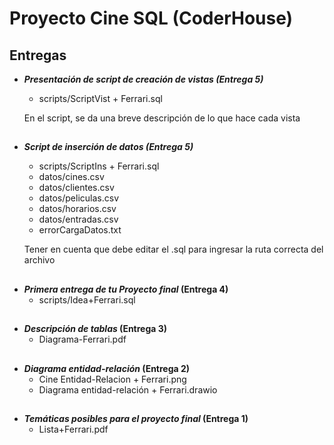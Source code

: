 # Proyecto Cine SQL (CoderHouse)
## **Entregas**

 - ***Presentación de script de creación de vistas (Entrega 5)***
	- scripts/ScriptVist + Ferrari.sql
	
	En el script, se da una breve descripción de lo que hace cada vista
##
 - ***Script de inserción de datos (Entrega 5)***
	- scripts/ScriptIns + Ferrari.sql
	- datos/cines.csv
	- datos/clientes.csv
	- datos/peliculas.csv
	- datos/horarios.csv
	- datos/entradas.csv
	- errorCargaDatos.txt
	
	Tener en cuenta que debe editar el .sql para ingresar la ruta correcta del archivo
##
 - ***Primera entrega de tu Proyecto final* (Entrega 4)**
	- scripts/Idea+Ferrari.sql
##
 - ***Descripción de tablas* (Entrega 3)**
	- Diagrama-Ferrari.pdf
##
 - ***Diagrama entidad-relación* (Entrega 2)**
    -  Cine Entidad-Relacion + Ferrari.png
    -  Diagrama entidad-relación + Ferrari.drawio
##
 - ***Temáticas posibles para el proyecto final* (Entrega 1)**
    -  Lista+Ferrari.pdf

